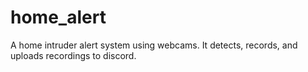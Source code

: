 # home_alert
A home intruder alert system using webcams. It detects, records, and uploads recordings to discord.

